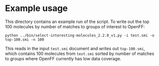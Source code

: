 # Example usage

This directory contains an example run of the script. To write out the top 100 molecules by number of matches to groups of interest to OpenFF:

```
python ../bin/select-interesting-molecules_2.2.0_v1.py -i test.smi -o top-100.smi -n 100
```

This reads in the input `test.smi` document and writes out `top-100.smi`, which contains 100 molecules from `test.smi` sorted by number of matches to groups where OpenFF currently has low data coverage.
